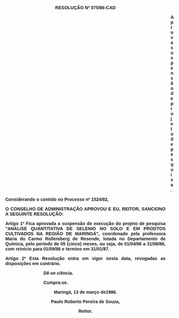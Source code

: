 <BODY>

<B><FONT FACE="Arial"><P ALIGN="CENTER">RESOLU&Ccedil;&Atilde;O Nº 075/86-CAD</P>
<P ALIGN="CENTER"></P><DIR>
<DIR>
<DIR>
<DIR>
<DIR>
<DIR>
<DIR>
<DIR>
<DIR>
<DIR>
<DIR>
<DIR>
<DIR>

<P ALIGN="JUSTIFY">Aprova suspens&atilde;o de projeto de pesquisa.</P>
</B><P ALIGN="JUSTIFY"></P></DIR>
</DIR>
</DIR>
</DIR>
</DIR>
</DIR>
</DIR>
</DIR>
</DIR>
</DIR>
</DIR>
</DIR>
</DIR>

<P ALIGN="JUSTIFY">Considerando o contido no Processo nº 1524/82,</P>
<P ALIGN="JUSTIFY"></P>
<B><P ALIGN="JUSTIFY">O CONSELHO DE ADMINISTRA&Ccedil;&Atilde;O APROVOU E EU, REITOR, SANCIONO A SEGUINTE RESOLU&Ccedil;&Atilde;O: </P>
</B><P ALIGN="JUSTIFY"></P>
<B><P ALIGN="JUSTIFY">Artigo 1º</B>  Fica aprovada a suspens&atilde;o de execu&ccedil;&atilde;o do projeto de pesquisa "ANALISE QUANTITATIVA DE SELENIO NO SOLO E EM PRODTOS CULTIVADOS NA REGI&Atilde;O DE MARING&Aacute;", coordenado pela professora Maria do Carmo Rollemberg de Resende, lotada no Departamento de Qu&iacute;mica, pelo per&iacute;odo de 05 (cinco) meses, ou seja, de 01/04/86 a 31/08/86, com rein&iacute;cio para 01/09/86 e termino em 31/01/87.</P>
<B><P ALIGN="JUSTIFY">Artigo 2º </B> Esta Resolu&ccedil;&atilde;o entra em vigor nesta data, revogadas as  disposi&ccedil;&otilde;es em contr&aacute;rio.</P><DIR>
<DIR>
<DIR>

<P ALIGN="JUSTIFY">D&ecirc;-se ci&ecirc;ncia.</P>
<P ALIGN="JUSTIFY">Cumpra-se.</P>
<P ALIGN="CENTER"></P></DIR>
</DIR>
</DIR>

<P ALIGN="CENTER">Maring&aacute;, 13 de mar&ccedil;o de1986.</P>
<P ALIGN="CENTER"></P>
<P ALIGN="CENTER">Paulo Roberto Pereira de Souza,</P>
<B><P ALIGN="CENTER">Reitor.</P></B></FONT></BODY>
